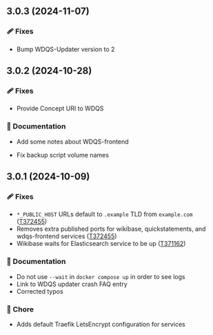 ## 3.0.3 (2024-11-07)


### 🩹 Fixes

- Bump WDQS-Updater version to 2

## 3.0.2 (2024-10-28)


### 🩹 Fixes

- Provide Concept URI to WDQS


### 📖 Documentation

- Add some notes about WDQS-frontend

- Fix backup script volume names


## 3.0.1 (2024-10-09)

### 🩹 Fixes

- `*_PUBLIC_HOST` URLs default to `.example` TLD from `example.com` ([T372455](https://phabricator.wikimedia.org/T372455))
- Removes extra published ports for wikibase, quickstatements, and wdqs-frontend services ([T372455](https://phabricator.wikimedia.org/T372455))
- Wikibase waits for Elasticsearch service to be up ([T371162](https://phabricator.wikimedia.org/T371162))

### 📖 Documentation

- Do not use `--wait` in `docker compose up` in order to see logs
- Link to WDQS updater crash FAQ entry
- Corrected typos

### 🏡 Chore

- Adds default Traefik LetsEncrypt configuration for services
